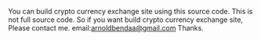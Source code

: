 You can build crypto currency exchange site using this source code.
This is not full source code.
So if you want build crypto currency exchange site, Please contact me.
email:arnoldbendaa@gmail.com
Thanks.